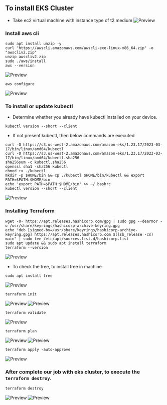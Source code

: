 To install EKS Cluster
----------------------

* Take ec2 virtual machine with instance type of t2.medium
![Preview](Images/k8s5.png)

### Install aws cli
```
sudo apt install unzip -y
curl "https://awscli.amazonaws.com/awscli-exe-linux-x86_64.zip" -o "awscliv2.zip"
unzip awscliv2.zip
sudo ./aws/install
aws --version
```
![Preview](Images/k8s8.png)

```
aws configure
```
![Preview](Images/k8s13.png)

### To install or update kubectl

* Determine whether you already have kubectl installed on your device.
```
kubectl version --short --client
```

* If not present kubectl, then below commands are executed
```
curl -O https://s3.us-west-2.amazonaws.com/amazon-eks/1.23.17/2023-03-17/bin/linux/amd64/kubectl
curl -O https://s3.us-west-2.amazonaws.com/amazon-eks/1.23.17/2023-03-17/bin/linux/amd64/kubectl.sha256
sha256sum -c kubectl.sha256
openssl sha1 -sha256 kubectl
chmod +x ./kubectl
mkdir -p $HOME/bin && cp ./kubectl $HOME/bin/kubectl && export PATH=$PATH:$HOME/bin
echo 'export PATH=$PATH:$HOME/bin' >> ~/.bashrc
kubectl version --short --client
```
![Preview](Images/k8s7.png)

### Installing Terraform 

```
wget -O- https://apt.releases.hashicorp.com/gpg | sudo gpg --dearmor -o /usr/share/keyrings/hashicorp-archive-keyring.gpg
echo "deb [signed-by=/usr/share/keyrings/hashicorp-archive-keyring.gpg] https://apt.releases.hashicorp.com $(lsb_release -cs) main" | sudo tee /etc/apt/sources.list.d/hashicorp.list
sudo apt update && sudo apt install terraform
terraform --version
```

![Preview](Images/k8s6.png)
  

* To check the tree, to install tree in machine
```
sudo apt install tree
```
![Preview](Images/k8s9.png)

```
terraform init
```
![Preview](Images/k8s10.png)
![Preview](Images/k8s11.png)

```
terraform validate
```
![Preview](Images/k8s12.png)

```
terraform plan
```
![Preview](Images/k8s14.png)
![Preview](Images/k8s15.png)


```
terraform apply -auto-approve
```
![Preview](Images/k8s16.png)


### After complete our job with eks cluster, to execute the `terraform destroy`.
```
terraform destroy
```
![Preview](Images/k8s17.png)
![Preview](Images/k8s18.png)

